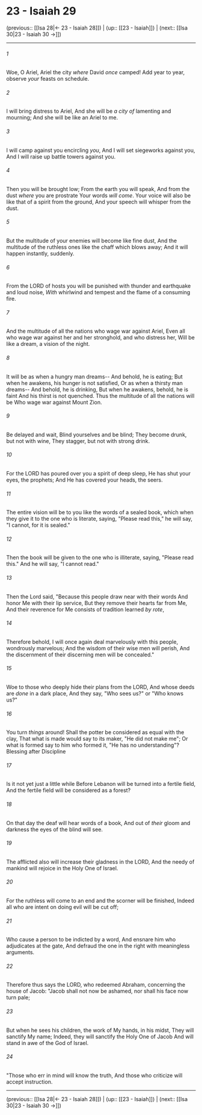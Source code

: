 # 23 - Isaiah 29

(previous:: [[Isa 28|← 23 - Isaiah 28]]) | (up:: [[23 - Isaiah]]) | (next:: [[Isa 30|23 - Isaiah 30 →]])

***


###### 1 
Woe, O Ariel, Ariel the city _where_ David _once_ camped! Add year to year, observe _your_ feasts on schedule. 

###### 2 
I will bring distress to Ariel, And she will be _a city of_ lamenting and mourning; And she will be like an Ariel to me. 

###### 3 
I will camp against you encircling _you_, And I will set siegeworks against you, And I will raise up battle towers against you. 

###### 4 
Then you will be brought low; From the earth you will speak, And from the dust _where_ you are prostrate Your words _will come_. Your voice will also be like that of a spirit from the ground, And your speech will whisper from the dust. 

###### 5 
But the multitude of your enemies will become like fine dust, And the multitude of the ruthless ones like the chaff which blows away; And it will happen instantly, suddenly. 

###### 6 
From the LORD of hosts you will be punished with thunder and earthquake and loud noise, _With_ whirlwind and tempest and the flame of a consuming fire. 

###### 7 
And the multitude of all the nations who wage war against Ariel, Even all who wage war against her and her stronghold, and who distress her, Will be like a dream, a vision of the night. 

###### 8 
It will be as when a hungry man dreams-- And behold, he is eating; But when he awakens, his hunger is not satisfied, Or as when a thirsty man dreams-- And behold, he is drinking, But when he awakens, behold, he is faint And his thirst is not quenched. Thus the multitude of all the nations will be Who wage war against Mount Zion. 

###### 9 
Be delayed and wait, Blind yourselves and be blind; They become drunk, but not with wine, They stagger, but not with strong drink. 

###### 10 
For the LORD has poured over you a spirit of deep sleep, He has shut your eyes, the prophets; And He has covered your heads, the seers. 

###### 11 
The entire vision will be to you like the words of a sealed book, which when they give it to the one who is literate, saying, "Please read this," he will say, "I cannot, for it is sealed." 

###### 12 
Then the book will be given to the one who is illiterate, saying, "Please read this." And he will say, "I cannot read." 

###### 13 
Then the Lord said, "Because this people draw near with their words And honor Me with their lip service, But they remove their hearts far from Me, And their reverence for Me consists of tradition learned _by rote_, 

###### 14 
Therefore behold, I will once again deal marvelously with this people, wondrously marvelous; And the wisdom of their wise men will perish, And the discernment of their discerning men will be concealed." 

###### 15 
Woe to those who deeply hide their plans from the LORD, And whose deeds are _done_ in a dark place, And they say, "Who sees us?" or "Who knows us?" 

###### 16 
You turn _things_ around! Shall the potter be considered as equal with the clay, That what is made would say to its maker, "He did not make me"; Or what is formed say to him who formed it, "He has no understanding"?Blessing after Discipline 

###### 17 
Is it not yet just a little while Before Lebanon will be turned into a fertile field, And the fertile field will be considered as a forest? 

###### 18 
On that day the deaf will hear words of a book, And out of _their_ gloom and darkness the eyes of the blind will see. 

###### 19 
The afflicted also will increase their gladness in the LORD, And the needy of mankind will rejoice in the Holy One of Israel. 

###### 20 
For the ruthless will come to an end and the scorner will be finished, Indeed all who are intent on doing evil will be cut off; 

###### 21 
Who cause a person to be indicted by a word, And ensnare him who adjudicates at the gate, And defraud the one in the right with meaningless arguments. 

###### 22 
Therefore thus says the LORD, who redeemed Abraham, concerning the house of Jacob: "Jacob shall not now be ashamed, nor shall his face now turn pale; 

###### 23 
But when he sees his children, the work of My hands, in his midst, They will sanctify My name; Indeed, they will sanctify the Holy One of Jacob And will stand in awe of the God of Israel. 

###### 24 
"Those who err in mind will know the truth, And those who criticize will accept instruction.

***

(previous:: [[Isa 28|← 23 - Isaiah 28]]) | (up:: [[23 - Isaiah]]) | (next:: [[Isa 30|23 - Isaiah 30 →]])

